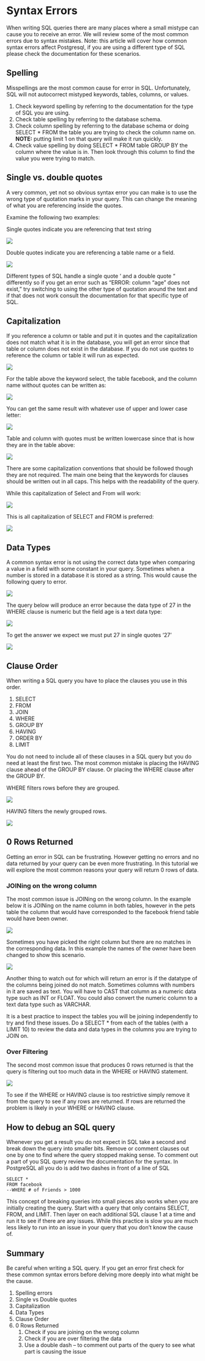 # Syntax Errors

When writing SQL queries there are many places where a small mistype can cause you to receive an error. We will review some of the most common errors due to syntax mistakes. Note: this article will cover how common syntax errors affect Postgresql, if you are using a different type of SQL please check the documentation for these scenarios.

## Spelling

Misspellings are the most common cause for error in SQL. Unfortunately, SQL will not autocorrect mistyped keywords, tables, columns, or values.

1. Check keyword spelling by referring to the documentation for the type of SQL you are using.
2. Check table spelling by referring to the database schema.
3. Check column spelling by referring to the database schema or doing SELECT * FROM the table you are trying to check the column name on. **NOTE:** putting limit 1 on that query will make it run quickly.
4. Check value spelling by doing SELECT * FROM table GROUP BY the column where the value is in. Then look through this column to find the value you were trying to match.

## Single vs. double quotes

A very common, yet not so obvious syntax error you can make is to use the wrong type of quotation marks in your query. This can change the meaning of what you are referencing inside the quotes.

Examine the following two examples:

Single quotes indicate you are referencing that text string

![](assets/2021-11-14-14-31-04.png)

Double quotes indicate you are referencing a table name or a field.

![](assets/2021-11-14-14-31-19.png)

Different types of SQL handle a single quote ‘ and a double quote “ differently so if you get an error such as “ERROR: column “age” does not exist,” try switching to using the other type of quotation around the text and if that does not work consult the documentation for that specific type of SQL.

## Capitalization

If you reference a column or table and put it in quotes and the capitalization does not match what it is in the database, you will get an error since that table or column does not exist in the database. If you do not use quotes to reference the column or table it will run as expected.

![](assets/2021-11-14-14-31-52.png)

For the table above the keyword select, the table facebook, and the column name without quotes can be written as:

![](assets/2021-11-14-14-32-07.png)

You can get the same result with whatever use of upper and lower case letter:

![](assets/2021-11-14-14-32-21.png)

Table and column with quotes must be written lowercase since that is how they are in the table above:

![](assets/2021-11-14-14-32-37.png)

There are some capitalization conventions that should be followed though they are not required. The main one being that the keywords for clauses should be written out in all caps. This helps with the readability of the query.

While this capitalization of Select and From will work:

![](assets/2021-11-14-14-33-01.png)

This is all capitalization of SELECT and FROM is preferred:

![](assets/2021-11-14-14-33-12.png)

## Data Types

A common syntax error is not using the correct data type when comparing a value in a field with some constant in your query. Sometimes when a number is stored in a database it is stored as a string. This would cause the following query to error.

![](assets/2021-11-14-14-33-29.png)

The query below will produce an error because the data type of 27 in the WHERE clause is numeric but the field age is a text data type:

![](assets/2021-11-14-14-33-40.png)

To get the answer we expect we must put 27 in single quotes ‘27’

![](assets/2021-11-14-14-33-54.png)


## Clause Order

When writing a SQL query you have to place the clauses you use in this order.

1. SELECT
2. FROM
3. JOIN
4. WHERE
5. GROUP BY
6. HAVING
7. ORDER BY
8. LIMIT

You do not need to include all of these clauses in a SQL query but you do need at least the first two. The most common mistake is placing the HAVING clause ahead of the GROUP BY clause. Or placing the WHERE clause after the GROUP BY.

WHERE filters rows before they are grouped.

![](assets/2021-11-14-14-34-46.png)

HAVING filters the newly grouped rows.

![](assets/2021-11-14-14-35-00.png)


## 0 Rows Returned

Getting an error in SQL can be frustrating. However getting no errors and no data returned by your query can be even more frustrating. In this tutorial we will explore the most common reasons your query will return 0 rows of data.

### JOINing on the wrong column

The most common issue is JOINing on the wrong column. In the example below it is JOINing on the name column in both tables, however in the pets table the column that would have corresponded to the facebook friend table would have been owner.

![](assets/noRows_1.gif)

Sometimes you have picked the right column but there are no matches in the corresponding data. In this example the names of the owner have been changed to show this scenario.

![](assets/noRows_2.gif)

Another thing to watch out for which will return an error is if the datatype of the columns being joined do not match. Sometimes columns with numbers in it are saved as text. You will have to CAST that column as a numeric data type such as INT or FLOAT. You could also convert the numeric column to a text data type such as VARCHAR.

It is a best practice to inspect the tables you will be joining independently to try and find these issues. Do a SELECT * from each of the tables (with a LIMIT 10) to review the data and data types in the columns you are trying to JOIN on.

### Over Filtering

The second most common issue that produces 0 rows returned is that the query is filtering out too much data in the WHERE or HAVING statement.

![](assets/noRows_3.gif)

To see if the WHERE or HAVING clause is too restrictive simply remove it from the query to see if any rows are returned. If rows are returned the problem is likely in your WHERE or HAVING clause.

## How to debug an SQL query

Whenever you get a result you do not expect in SQL take a second and break down the query into smaller bits. Remove or comment clauses out one by one to find where the query stopped making sense. To comment out a part of you SQL query review the documentation for the syntax. In PostgreSQL all you do is add two dashes in front of a line of SQL

```
SELECT *
FROM facebook
--WHERE # of Friends > 1000
```

This concept of breaking queries into small pieces also works when you are initially creating the query. Start with a query that only contains SELECT, FROM, and LIMIT. Then layer on each additional SQL clause 1 at a time and run it to see if there are any issues. While this practice is slow you are much less likely to run into an issue in your query that you don’t know the cause of.



## Summary

Be careful when writing a SQL query. If you get an error first check for these common syntax errors before delving more deeply into what might be the cause.

1. Spelling errors
2. Single vs Double quotes
3. Capitalization
4. Data Types
5. Clause Order
6. 0 Rows Returned
   1. Check if you are joining on the wrong column
   2. Check if you are over filtering the data
   3. Use a double dash – to comment out parts of the query to see what part is causing the issue


